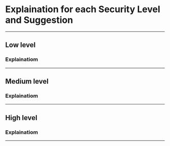 # Explaination for each Security Level and Suggestion
---

## Low level

### Explainatiom
---

## Medium level

### Explainatiom
---

## High level

### Explainatiom
---
